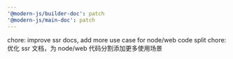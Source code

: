 ```yaml
---
'@modern-js/builder-doc': patch
'@modern-js/main-doc': patch
---
```


chore: improve ssr docs, add more use case for node/web code split
chore: 优化 ssr 文档，为 node/web 代码分割添加更多使用场景

